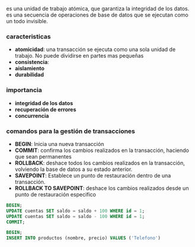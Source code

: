 es una unidad de trabajo atómica, que garantiza la integridad de los datos. es una secuencia de operaciones de base de datos que se ejecutan como un todo invisible.
### caracteristicas
- **atomicidad**: una transacción se ejecuta como una sola unidad de trabajo. No puede dividirse en partes mas pequeñas
- **consistencia**: 
- **aislamiento**
- **durabilidad**
### importancia
- **integridad de los datos**
- **recuperación de errores**
- **concurrencia**
### comandos para la gestión de transacciones
- **BEGIN**: Inicia una nueva transacción
- **COMMIT**: confirma los cambios realizados en la transacción, haciendo que sean permanentes
- **ROLLBACK**: deshace todos los cambios realizados en la transacción, volviendo la base de datos a su estado anterior.
- **SAVEPOINT**: Establece un punto de restauración dentro de una transacción.
- **ROLLBACK TO SAVEPOINT**: deshace los cambios realizados desde un punto de restauración especifico
~~~SQL
BEGIN;
UPDATE cuentas SET saldo = saldo + 100 WHERE id = 1;
UPDATE cuentas SET saldo = saldo - 100 WHERE id = 1;
COMMIT;
~~~

~~~SQL
BEGIN;
INSERT INTO productos (nombre, precio) VALUES ('Telefono')
~~~